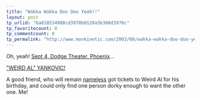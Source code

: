 ```yaml
---
title: "Wakka Wakka Doo Doo Yeah!!"
layout: post
tp_urlid: "6a010534988cd3970b0120a5b360d3970c"
tp_favoritecount: 0
tp_commentcount: 0
tp_permalink: "http://www.monkinetic.com/2003/08/wakka-wakka-doo-doo-yeah.html"
---
```

Oh, yeah! <a href="http://www.dodgetheatre.com/calendar/event.php?id=291">Sept 4, Dodge Theater, Phoenix</a>...

<a href="http://www.weirdal.com">&quot;WEIRD AL&quot; YANKOVIC!</a>

A good friend, who will remain <a href="http://bbrown.info/bblog">nameless</a> got tickets to Weird Al for his birthday, and could only find one person dorky enough to want the other one. Me!
